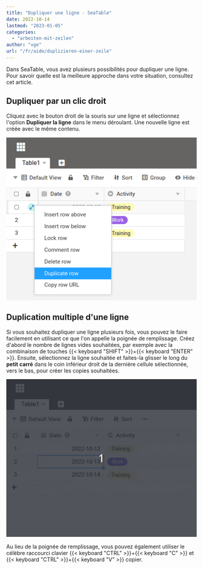 ```yaml
---
title: "Dupliquer une ligne - SeaTable"
date: 2022-10-14
lastmod: "2023-01-05"
categories: 
  - "arbeiten-mit-zeilen"
author: "vge"
url: "/fr/aide/duplizieren-einer-zeile"
---
```


Dans SeaTable, vous avez plusieurs possibilités pour dupliquer une ligne. Pour savoir quelle est la meilleure approche dans votre situation, consultez cet article.

## Dupliquer par un clic droit

Cliquez avec le bouton droit de la souris sur une ligne et sélectionnez l'option **Dupliquer la ligne** dans le menu déroulant. Une nouvelle ligne est créée avec le même contenu.

![Doubler la ligne et le contenu](images/duplicate-row-context-menu.png)

## Duplication multiple d'une ligne

Si vous souhaitez dupliquer une ligne plusieurs fois, vous pouvez le faire facilement en utilisant ce que l'on appelle la poignée de remplissage. Créez d'abord le nombre de lignes vides souhaitées, par exemple avec la combinaison de touches {{< keyboard "SHIFT" >}}+{{< keyboard "ENTER" >}}. Ensuite, sélectionnez la ligne souhaitée et faites-la glisser le long du **petit carré** dans le coin inférieur droit de la dernière cellule sélectionnée, vers le bas, pour créer les copies souhaitées.

![Dupliquer des lignes avec la poignée de tirage](images/duplicate-row-with-handle.gif)

Au lieu de la poignée de remplissage, vous pouvez également utiliser le célèbre raccourci clavier {{< keyboard "CTRL" >}}+{{< keyboard "C" >}} et {{< keyboard "CTRL" >}}+{{< keyboard "V" >}} copier.
